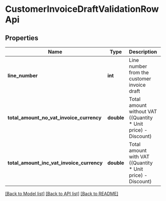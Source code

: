 # CustomerInvoiceDraftValidationRowApi

## Properties
Name | Type | Description | Notes
------------ | ------------- | ------------- | -------------
**line_number** | **int** | Line number from the customer invoice draft | [optional] 
**total_amount_no_vat_invoice_currency** | **double** | Total amount without VAT ((Quantity * Unit price) - Discount) | [optional] 
**total_amount_inc_vat_invoice_currency** | **double** | Total amount with VAT ((Quantity * Unit price) - Discount) | [optional] 

[[Back to Model list]](../../README.md#documentation-for-models) [[Back to API list]](../../README.md#documentation-for-api-endpoints) [[Back to README]](../../README.md)

